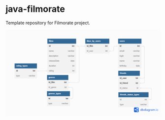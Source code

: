 # java-filmorate
Template repository for Filmorate project.

![This is an image of database](https://github.com/vladbakumenko/java-filmorate/blob/main/filmorate%20db.png)
